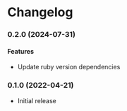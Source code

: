 # Changelog

### 0.2.0 (2024-07-31)

#### Features

* Update ruby version dependencies 

### 0.1.0 (2022-04-21)

* Initial release
